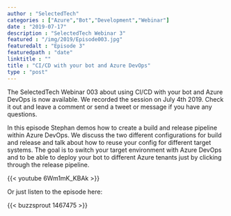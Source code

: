 ```yaml
---
author : "SelectedTech"
categories : ["Azure","Bot","Development","Webinar"]
date : "2019-07-17"
description : "SelectedTech Webinar 3"
featured : "/img/2019/Episode003.jpg"
featuredalt : "Episode 3"
featuredpath : "date"
linktitle : ""
title : "CI/CD with your bot and Azure DevOps"
type : "post"
---
```


The SelectedTech Webinar 003 about using CI/CD with your bot and Azure DevOps is now available. We recorded the session on July 4th 2019. Check it out and leave a comment or send a tweet or message if you have any questions.

In this episode Stephan demos how to create a build and release pipeline within Azure DevOps. We discuss the two different configurations for build and release and talk about how to reuse your config for different target systems. The goal is to switch your target environment with Azure DevOps and to be able to deploy your bot to different Azure tenants just by clicking through the release pipeline.

{{< youtube 6Wm1mK_KBAk >}}

Or just listen to the episode here:

{{< buzzsprout 1467475 >}}
